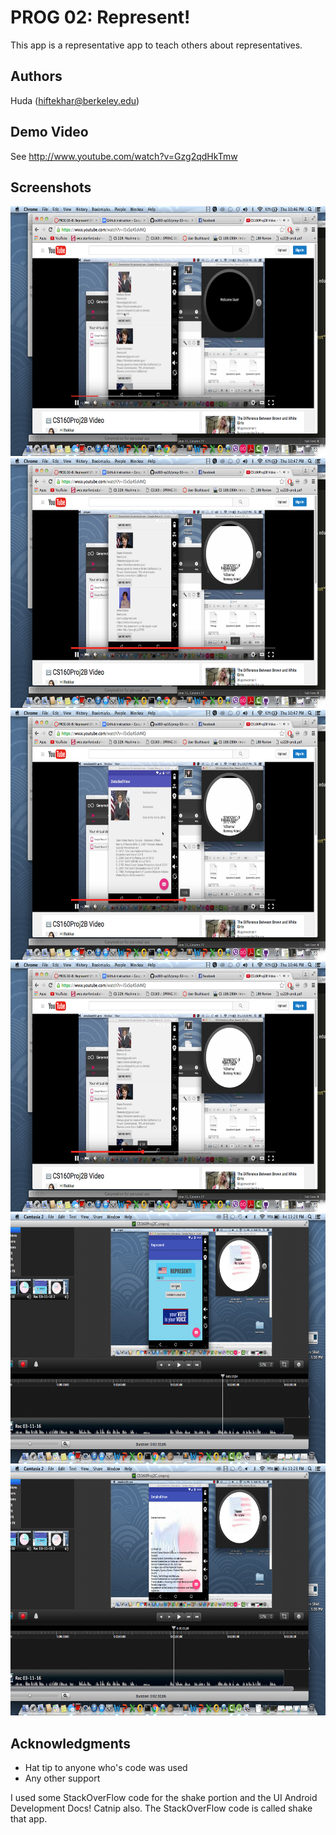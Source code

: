 # PROG 02: Represent!

This app is a representative app to teach others about representatives. 

## Authors

Huda ([hiftekhar@berkeley.edu](mailto:your_email@berkeley.edu))

## Demo Video

See http://www.youtube.com/watch?v=Gzg2qdHkTmw

## Screenshots

<img src="screenshots/pic1.png" height="400" alt="Screenshot"/>

<img src="screenshots/pic2.png" height="400" alt="Screenshot"/>

<img src="screenshots/pic3.png" height="400" alt="Screenshot"/>
<img src="screenshots/pic4.png" height="400" alt="Screenshot"/>

<img src="screenshots/screen2.png" height="400" alt="Screenshot"/>

<img src="screenshots/screen3.png" height="400" alt="Screenshot"/>
 
## Acknowledgments

* Hat tip to anyone who's code was used
* Any other support

I used some StackOverFlow code for the shake portion and the UI Android Development Docs! Catnip also. The StackOverFlow code is called shake that app. 
